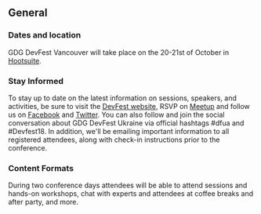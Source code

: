 ## General

### Dates and location

GDG DevFest Vancouver will take place on the 20-21st of October in [Hootsuite](https://www.google.ca/maps/place/Hootsuite/@49.2653678,-123.1055018,17z/data=!4m8!1m2!2m1!1shootsuite!3m4!1s0x0:0x946e5bb815f80597!8m2!3d49.2667028!4d-123.1021902).

### Stay Informed

To stay up to date on the latest information on sessions, speakers, and activities, be sure to visit the [DevFest website](https://devfest2018vancouver.firebaseapp.com/), RSVP on [Meetup](https://www.meetup.com/GDGCloudVancouver/) and follow us on [Facebook](https://www.facebook.com/gdgvancouver/) and [Twitter](https://twitter.com/gdgvancouver). You can also follow and join the social conversation about GDG DevFest Ukraine via official hashtags #dfua and #Devfest18. In addition, we'll be emailing important information to all registered attendees, along with check-in instructions prior to the conference.

### Content Formats

During two conference days attendees will be able to attend sessions and hands-on workshops, chat with experts and attendees at coffee breaks and after party, and more.